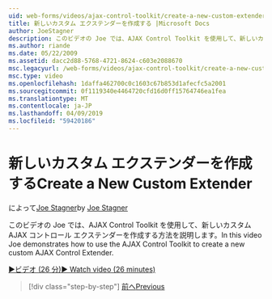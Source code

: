 ```yaml
---
uid: web-forms/videos/ajax-control-toolkit/create-a-new-custom-extender
title: 新しいカスタム エクステンダーを作成する |Microsoft Docs
author: JoeStagner
description: このビデオの Joe では、AJAX Control Toolkit を使用して、新しいカスタム AJAX コントロール エクステンダーを作成する方法を説明します。
ms.author: riande
ms.date: 05/22/2009
ms.assetid: dacc2d88-5768-4721-8624-c603e2088670
msc.legacyurl: /web-forms/videos/ajax-control-toolkit/create-a-new-custom-extender
msc.type: video
ms.openlocfilehash: 1daffa462700c0c1603c67b853d1afecfc5a2001
ms.sourcegitcommit: 0f1119340e4464720cfd16d0ff15764746ea1fea
ms.translationtype: MT
ms.contentlocale: ja-JP
ms.lasthandoff: 04/09/2019
ms.locfileid: "59420186"
---
```

# <a name="create-a-new-custom-extender"></a><span data-ttu-id="3c399-103">新しいカスタム エクステンダーを作成する</span><span class="sxs-lookup"><span data-stu-id="3c399-103">Create a New Custom Extender</span></span>

<span data-ttu-id="3c399-104">によって[Joe Stagner](https://github.com/JoeStagner)</span><span class="sxs-lookup"><span data-stu-id="3c399-104">by [Joe Stagner](https://github.com/JoeStagner)</span></span>

<span data-ttu-id="3c399-105">このビデオの Joe では、AJAX Control Toolkit を使用して、新しいカスタム AJAX コントロール エクステンダーを作成する方法を説明します。</span><span class="sxs-lookup"><span data-stu-id="3c399-105">In this video Joe demonstrates how to use the AJAX Control Toolkit to create a new custom AJAX Control Extender.</span></span>

[<span data-ttu-id="3c399-106">&#9654;ビデオ (26 分)</span><span class="sxs-lookup"><span data-stu-id="3c399-106">&#9654; Watch video (26 minutes)</span></span>](https://channel9.msdn.com/Blogs/ASP-NET-Site-Videos/create-a-new-custom-extender)

> [!div class="step-by-step"]
> [<span data-ttu-id="3c399-107">前へ</span><span class="sxs-lookup"><span data-stu-id="3c399-107">Previous</span></span>](editor-control-custom.md)
